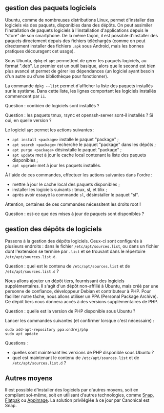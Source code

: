## gestion des paquets logiciels

Ubuntu, comme de nombreuses distributions Linux, permet d'installer des
logiciels via des paquets, disponibles dans des dépôts. On peut assimiler
l'installation de paquets logiciels à l'installation d'applications depuis le
"store" de son smartphone. De la même façon, il est possible d'installer des
paquets directement depuis des fichiers téléchargés (comme on peut directement
installer des fichiers `.apk` sous Android, mais les bonnes pratiques
découragent cet usage).

Sous Ubuntu, `dpkg` et `apt` permettent de gérer les paquets logiciels, au
format ".deb". Le premier est un outil basique, alors que le second est bien
plus avancé et permet de gérer les dépendances (un logiciel ayant besoin d'un
autre ou d'une bibliothèque pour fonctionner).

La commande `dpkg --list` permet d'afficher la liste des paquets installés sur
le système. Dans cette liste, les lignes comportant les logiciels installés
commencent par `ii`.

Question : combien de logiciels sont installés ?

Question : les paquets tmux, rsync et openssh-server sont-il installés ? Si
oui, en quelle version ?

Le logiciel `apt` permet les actions suivantes :

- `apt install <package>` installe le paquet "package" ;
- `apt search <package>` recherche le paquet "package" dans les dépôts ;
- `apt purge <package>` désinstalle le paquet "package" ;
- `apt update` met à jour le cache local contenant la liste des paquets
  disponibles ;
- `apt upgrade` met à jour les paquets installés.

À l'aide de ces commandes, effectuer les actions suivantes dans l'ordre :
- mettre à jour le cache local des paquets disponibles ;
- installer les logiciels suivants : tmux, sl, et tilix ;
- après avoir essayé la commande `sl`, désinstaller le paquet "sl".

Attention, certaines de ces commandes nécessitent les droits root !

Question : est-ce que des mises à jour de paquets sont disponibles ?

## gestion des dépôts de logiciels

Passons à la gestion des dépôts logiciels. Ceux-ci sont configurés à plusieurs
endroits : dans le fichier `/etc/apt/sources.list`, ou dans un fichier dont
l'extension se termine par `.list` et se trouvant dans le répertoire
`/etc/apt/sources.list.d`.

Question : quel est le contenu de `/etc/apt/sources.list` et de
`/etc/apt/sources.list.d` ?

Nous allons ajouter un dépôt tiers, fournissant des logiciels supplémentaires.
Il s'agit d'un dépôt non-affilié à Ubuntu, mais créé par une personne de
confiance, développeur Debian et contributeur à PHP. Pour faciliter notre
tâche, nous allons utiliser un PPA (Personal Package Archive). Ce dépôt tiers
nous donnera accès à des versions supplémentaires de PHP.

Question : quelle est la version de PHP disponible sous Ubuntu ?

Lancer les commandes suivantes (et confirmer lorsque c'est nécessaire) :

```
sudo add-apt-repository ppa:ondrej/php
sudo apt update
```

Questions : 

* quelles sont maintenant les versions de PHP disponible sous Ubuntu ?
* quel est maintenant le contenu de `/etc/apt/sources.list` et de `/etc/apt/sources.list.d` ? 

## Autres moyens

Il est possible d'installer des logiciels par d'autres moyens, soit en
compilant soi-même, soit en utilisant d'autres technologies, comme
[Snap](https://doc.ubuntu-fr.org/snap),
[Flatpak](https://doc.ubuntu-fr.org/flatpak) ou
[Appimage](https://doc.ubuntu-fr.org/appimage). La solution privilégiée à ce
jour par Canonical est Snap.
